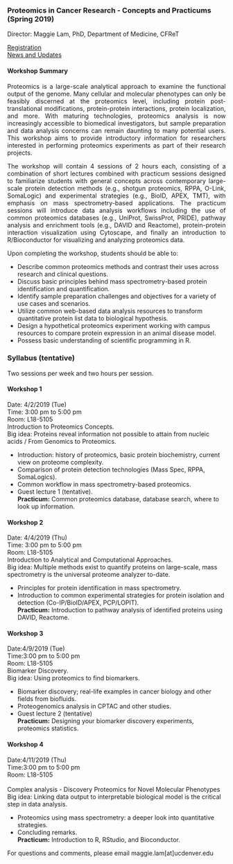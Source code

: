 ### Proteomics in Cancer Research - Concepts and Practicums (Spring 2019) 
Director: Maggie Lam, PhD, Department of Medicine, CFReT <br>

[Registration](https://goo.gl/forms/0Js0GpKV5XmqBFQe2)<br>
[News and Updates](https://maggie-lam.github.io/Proteomics-Workshop/updates.html)

#### Workshop Summary
<p align="justify">
Proteomics is a large-scale analytical approach to examine the functional output of the genome. Many cellular and molecular phenotypes can only be feasibly discerned at the proteomics level, including protein post-translational modifications, protein-protein interactions, protein localization, and more. With maturing technologies, proteomics analysis is now increasingly accessible to biomedical investigators, but sample preparation and data analysis concerns can remain daunting to many potential users. This workshop aims to provide introductory information for researchers interested in performing proteomics experiments as part of their research projects.
</p>
<p align="justify">
The workshop will contain 4 sessions of 2 hours each, consisting of a combination of short lectures combined with practicum sessions designed to familiarize students with general concepts across contemporary large-scale protein detection methods (e.g., shotgun proteomics, RPPA, O-Link, SomaLogic) and experimental strategies (e.g., BioID, APEX, TMT), with emphasis on mass spectrometry-based applications. The practicum sessions will introduce data analysis workflows including the use of common proteomics databases (e.g., UniProt, SwissProt, PRIDE), pathway analysis and enrichment tools (e.g., DAVID and Reactome), protein-protein interaction visualization using Cytoscape, and finally an introduction to R/Bioconductor for visualizing and analyzing proteomics data.
</p>

Upon completing the workshop, students should be able to:
-	Describe common proteomics methods and contrast their uses across research and clinical questions.
-	Discuss basic principles behind mass spectrometry-based protein identification and quantification.
-	Identify sample preparation challenges and objectives for a variety of use cases and scenarios.
-	Utilize common web-based data analysis resources to transform quantitative protein list data to biological hypothesis.
-	Design a hypothetical proteomics experiment working with campus resources to compare protein expression in an animal disease model.
-	Possess basic understanding of scientific programming in R.

###  Syllabus (tentative) 
Two sessions per week and two hours per session.

####  Workshop 1
Date: 4/2/2019 (Tue) <br>
Time: 3:00 pm to 5:00 pm <br>
Room: L18-5105 <br>
Introduction to Proteomics Concepts.<br>
Big idea: Proteins reveal information not possible to attain from nucleic acids / From Genomics to Proteomics. <br>
- Introduction: history of proteomics, basic protein biochemistry, current view on proteome complexity. 
- Comparison of protein detection technologies (Mass Spec, RPPA, SomaLogics). 
- Common workflow in mass spectrometry-based proteomics. 
- Guest lecture 1 (tentative).<br>
**Practicum:** Common proteomics database, database search, where to look up information. 

####  Workshop 2
Date: 4/4/2019 (Thu)<br>
Time: 3:00 pm to 5:00 pm<br>
Room: L18-5105<br>
Introduction to Analytical and Computational Approaches.<br>
Big idea: Multiple methods exist to quantify proteins on large-scale, mass spectrometry is the universal proteome analyzer to-date. <br>
- Principles for protein identification in mass spectrometry. 
- Introduction to common experimental strategies for protein isolation and detection (Co-IP/BioID/APEX, PCP/LOPIT).<br>
**Practicum:** Introduction to pathway analysis of identified proteins using DAVID, Reactome.

####  Workshop 3
Date:4/9/2019 (Tue)<br>
Time:3:00 pm to 5:00 pm<br>
Room: L18-5105<br>
Biomarker Discovery. <br>
Big idea: Using proteomics to find biomarkers.<br>
- Biomarker discovery; real-life examples in cancer biology and other fields from biofluids. 
- Proteogenomics analysis in CPTAC and other studies.
- Guest lecture 2 (tentative)<br>
**Practicum:** Designing your biomarker discovery experiments, proteomics statistics.

####  Workshop 4
Date:4/11/2019 (Thu)<br>
Time:3:00 pm to 5:00 pm<br>
Room: L18-5105<br><br>
Complex analysis - Discovery Proteomics for Novel Molecular Phenotypes<br>
Big idea: Linking data output to interpretable biological model is the critical step in data analysis. <br>
- Proteomics using mass spectrometry: a deeper look into quantitative strategies. 
- Concluding remarks.<br>
**Practicum:** Introduction to R, RStudio, and Bioconductor.


For questions and comments, please email maggie.lam[at]ucdenver.edu 



